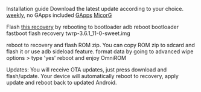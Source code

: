 Installation guide
Download the latest update according to your choice.
[weekly](https://dl.omnirom.org/sweet/), no GApps included
[GApps](https://dl.omnirom.org/tmp/sweet/)
[MicorG](https://dl.omnirom.org/sweet/)

Flash [this recovery](https://sourceforge.net/projects/sweet-12/files/ROMS/OmniROM/twrp-3.6.1_11-0-sweet.img/download) by rebooting to bootloader
adb reboot bootloader
fastboot flash recovery twrp-3.6.1_11-0-sweet.img

reboot to recovery and flash ROM zip. You can copy ROM zip to sdcard and flash it or use adb sideload feature.
format data by going to advanced wipe options > type 'yes'
reboot and enjoy OmniROM

Updates:
You will receive OTA updates, just press download and flash/update. Your device will automatically reboot to recovery, apply update and reboot back to updated Android.
